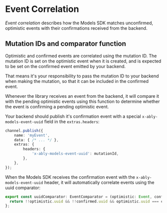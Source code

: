 # Event Correlation

*Event correlation* describes how the Models SDK matches unconfirmed, optimistic events with their confirmations received from the backend.

## Mutation IDs and comparator function

Optimistic and confirmed events are correlated using the mutation ID.
The mutation ID is set on the optimistic event when it is created, and is expected to be set on the confirmed event emitted by your backend.

That means it's your responsibility to pass the mutation ID to your backend when making the mutation, so that it can be included in the confirmed event.

Whenever the library receives an event from the backend, it will compare it with the pending optimistic events using this function to determine whether the event is confirming a pending optimistic event.

Your backend should publish it's confirmation event with a special `x-ably-models-event-uuid` field in the `extras.headers`:

```ts
channel.publish({
	name: 'myEvent',
	data: { /* ... */ },
	extras: {
		headers: {
			'x-ably-models-event-uuid': mutationId,
		},
	},
});
```

When the Models SDK receives the confirmation event with the `x-ably-models-event-uuid` header, it will automatically correlate events using the uuid comparator:

```ts
export const uuidComparator: EventComparator = (optimistic: Event, confirmed: Event) => {
  return !!optimistic.uuid && !!confirmed.uuid && optimistic.uuid === confirmed.uuid;
};
```

